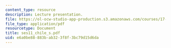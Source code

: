 ```yaml
---
content_type: resource
description: Lecture presentation.
file: https://ol-ocw-studio-app-production.s3.amazonaws.com/courses/17-55j-introduction-to-latin-american-studies-fall-2006/e6a0be88883bab323f8f3bc79d15d6da_ses11_chile_s.pdf
file_type: application/pdf
resourcetype: Document
title: ses11_chile_s.pdf
uid: e6a0be88-883b-ab32-3f8f-3bc79d15d6da
---
```


